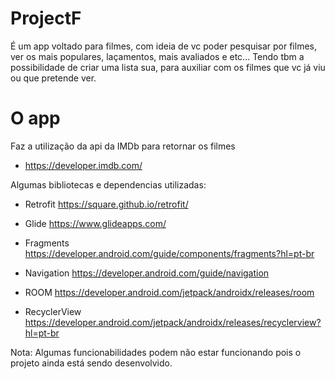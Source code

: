 # ProjectF
É um app voltado para filmes, com ideia de vc poder pesquisar por filmes, ver os mais populares, laçamentos, mais avaliados e etc...
Tendo tbm a possibilidade de criar uma lista sua, para auxiliar com os filmes que vc já viu ou que pretende ver.

# O app
Faz a utilização da api da IMDb para retornar os filmes
* https://developer.imdb.com/

Algumas bibliotecas e dependencias utilizadas:
* Retrofit
https://square.github.io/retrofit/

* Glide
https://www.glideapps.com/

* Fragments
https://developer.android.com/guide/components/fragments?hl=pt-br

* Navigation
https://developer.android.com/guide/navigation

* ROOM
https://developer.android.com/jetpack/androidx/releases/room

* RecyclerView
https://developer.android.com/jetpack/androidx/releases/recyclerview?hl=pt-br


Nota: Algumas funcionabilidades podem não estar funcionando pois o projeto ainda está sendo desenvolvido.
